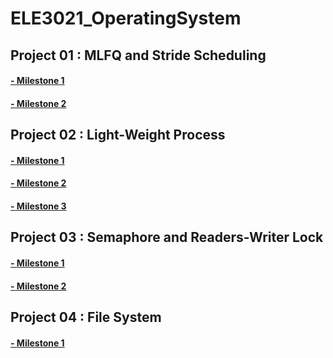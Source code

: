 # ELE3021_OperatingSystem

## Project 01 : MLFQ and Stride Scheduling
#### [- Milestone 1](https://github.com/sk3001/ELE3021_OperatingSystem/blob/master/Project%20Wiki/Project01/Project01-Milestone1.md)
#### [- Milestone 2](https://github.com/sk3001/ELE3021_OperatingSystem/blob/master/Project%20Wiki/Project01/Project01-Milestone2.md)

## Project 02 : Light-Weight Process
#### [- Milestone 1](https://github.com/sk3001/ELE3021_OperatingSystem/blob/master/Project%20Wiki/Project02/Project02-Milestone1.md)
#### [- Milestone 2](https://github.com/sk3001/ELE3021_OperatingSystem/blob/master/Project%20Wiki/Project02/Project02-Milestone2.md)
#### [- Milestone 3](https://github.com/sk3001/ELE3021_OperatingSystem/blob/master/Project%20Wiki/Project02/Project02-Milestone3.md)


## Project 03 : Semaphore and Readers-Writer Lock
#### [- Milestone 1](https://github.com/sk3001/ELE3021_OperatingSystem/blob/master/Project%20Wiki/Project03/Project03-Milestone1.md)
#### [- Milestone 2](https://github.com/sk3001/ELE3021_OperatingSystem/blob/master/Project%20Wiki/Project03/Project03-Milestone2.md)

## Project 04 : File System
#### [- Milestone 1](https://github.com/sk3001/ELE3021_OperatingSystem/blob/master/Project%20Wiki/Project04/Project04-Milestone1.md)
